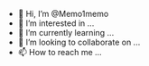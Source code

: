 - 👋 Hi, I’m @Memo1memo
- 👀 I’m interested in ...
- 🌱 I’m currently learning ...
- 💞️ I’m looking to collaborate on ...
- 📫 How to reach me ...

<!---
Memo1memo/Memo1memo is a ✨ special ✨ repository because its `README.md` (this file) appears on your GitHub profile.
You can click the Preview link to take a look at your changes.
--->
